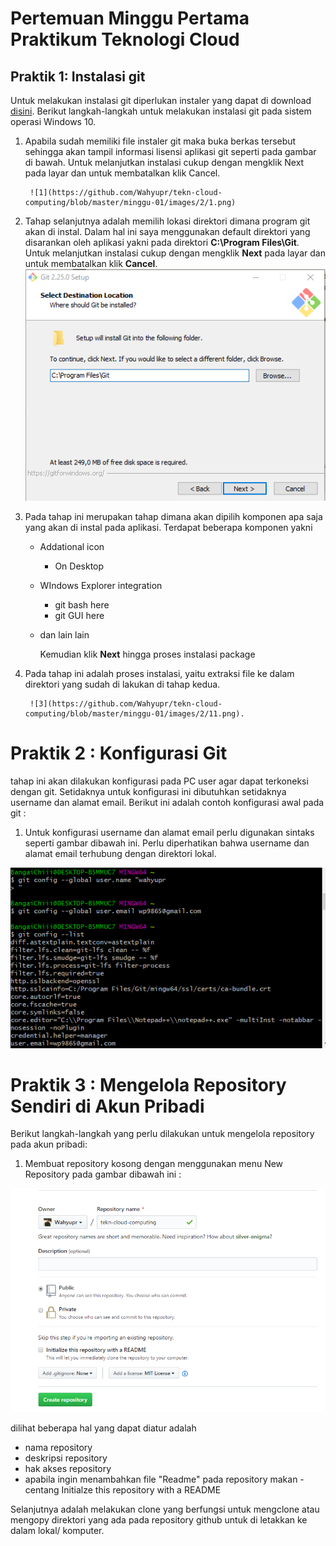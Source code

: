 # Pertemuan Minggu Pertama Praktikum Teknologi Cloud

## Praktik 1: Instalasi git
Untuk melakukan instalasi git diperlukan instaler yang dapat di download [disini](https://git-scm.com/downloads). Berikut langkah-langkah untuk melakukan instalasi git pada sistem operasi Windows 10.

1. Apabila sudah memiliki file instaler git maka buka berkas tersebut sehingga akan tampil informasi lisensi aplikasi git seperti pada gambar di bawah. Untuk melanjutkan instalasi cukup dengan mengklik Next pada layar dan untuk membatalkan klik Cancel.

        ![1](https://github.com/Wahyupr/tekn-cloud-computing/blob/master/minggu-01/images/2/1.png)

2. Tahap selanjutnya adalah memilih lokasi direktori dimana program git akan di instal. Dalam hal ini saya menggunakan default direktori yang disarankan oleh aplikasi yakni pada direktori **C:\Program Files\Git**. Untuk melanjutkan instalasi cukup dengan mengklik **Next** pada layar dan untuk membatalkan klik **Cancel**.
        ![2](https://github.com/Wahyupr/tekn-cloud-computing/blob/master/minggu-01/images/2/2.png)

3. Pada tahap ini merupakan tahap dimana akan dipilih komponen apa saja yang akan di instal pada aplikasi. Terdapat beberapa komponen yakni
    - Addational icon
        - On Desktop
    - WIndows Explorer integration
        - git bash here
        - git GUI here
    - dan lain lain

        Kemudian klik **Next** hingga proses instalasi package
        

4. Pada tahap ini adalah proses instalasi, yaitu extraksi file ke dalam direktori yang sudah di lakukan di tahap kedua.

        ![3](https://github.com/Wahyupr/tekn-cloud-computing/blob/master/minggu-01/images/2/11.png).


# Praktik 2 : Konfigurasi Git
tahap ini akan dilakukan konfigurasi pada PC user agar dapat terkoneksi dengan git. Setidaknya untuk konfigurasi ini dibutuhkan setidaknya username dan alamat email. Berikut ini adalah contoh konfigurasi awal pada git :
1. Untuk konfigurasi username dan alamat email perlu digunakan sintaks seperti gambar dibawah ini. Perlu diperhatikan bahwa username dan alamat email terhubung dengan direktori lokal.

![3](https://github.com/Wahyupr/tekn-cloud-computing/blob/master/minggu-01/images/2/konfig.png)


# Praktik 3 : Mengelola Repository Sendiri di Akun Pribadi

Berikut langkah-langkah yang perlu dilakukan untuk mengelola repository pada akun pribadi:

1. Membuat repository kosong dengan menggunakan menu New Repository pada gambar dibawah ini :

![repo](https://github.com/Wahyupr/tekn-cloud-computing/blob/master/minggu-01/images/3/1.png)

dilihat beberapa hal yang dapat diatur adalah

- nama repository
- deskripsi repository
- hak akses repository
- apabila ingin menambahkan file "Readme" pada repository makan - centang Initialze this repository with a README

Selanjutnya adalah melakukan clone
yang berfungsi untuk mengclone atau mengopy direktori yang ada pada repository github untuk di letakkan ke dalam lokal/ komputer.
